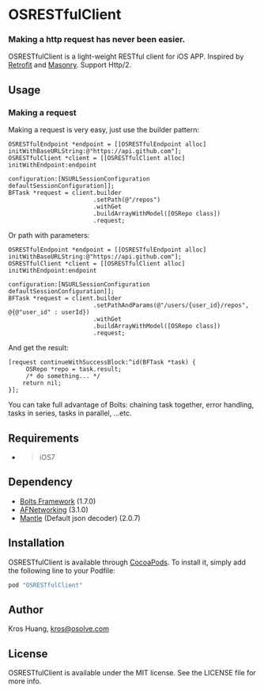 # OSRESTfulClient

<!-- [![CI Status](http://img.shields.io/travis/TC94615/OSRESTfulClient.svg?style=flat)](https://travis-ci.org/TC94615/OSRESTfulClient)
[![Version](https://img.shields.io/cocoapods/v/OSRESTfulClient.svg?style=flat)](http://cocoapods.org/pods/OSRESTfulClient)
[![License](https://img.shields.io/cocoapods/l/OSRESTfulClient.svg?style=flat)](http://cocoapods.org/pods/OSRESTfulClient)
[![Platform](https://img.shields.io/cocoapods/p/OSRESTfulClient.svg?style=flat)](http://cocoapods.org/pods/OSRESTfulClient) -->

### Making a http request has never been easier.
OSRESTfulClient is a light-weight RESTful client for iOS APP. Inspired by [Retrofit](https://github.com/square/retrofit) and [Masonry](https://github.com/SnapKit/Masonry). Support Http/2.
## Usage

### Making a request
Making a request is very easy, just use the builder pattern:

```objc
OSRESTfulEndpoint *endpoint = [[OSRESTfulEndpoint alloc] initWithBaseURLString:@"https://api.github.com"];
OSRESTfulClient *client = [[OSRESTfulClient alloc] initWithEndpoint:endpoint
                                                          configuration:[NSURLSessionConfiguration defaultSessionConfiguration]];
BFTask *request = client.builder
						.setPath(@"/repos")
						.withGet
						.buildArrayWithModel([OSRepo class])
						.request;
```

Or path with parameters:

```objc
OSRESTfulEndpoint *endpoint = [[OSRESTfulEndpoint alloc] initWithBaseURLString:@"https://api.github.com"];
OSRESTfulClient *client = [[OSRESTfulClient alloc] initWithEndpoint:endpoint
                                                          configuration:[NSURLSessionConfiguration defaultSessionConfiguration]];
BFTask *request = client.builder
						.setPathAndParams(@"/users/{user_id}/repos", @{@"user_id" : userId})
						.withGet
						.buildArrayWithModel([OSRepo class])
						.request;
```  

And get the result:  

```objc
[request continueWithSuccessBlock:^id(BFTask *task) {
	 OSRepo *repo = task.result;
	 /* do something... */
    return nil;
}];
```

You can take full advantage of Bolts: chaining task together, error handling, tasks in series, tasks in parallel, ...etc.

## Requirements
* > iOS7

## Dependency
* [Bolts Framework](https://github.com/BoltsFramework/Bolts-iOS) (1.7.0)
* [AFNetworking](https://github.com/AFNetworking/AFNetworking) (3.1.0)
* [Mantle](https://github.com/Mantle/Mantle) (Default json decoder) (2.0.7)

## Installation

OSRESTfulClient is available through [CocoaPods](http://cocoapods.org). To install
it, simply add the following line to your Podfile:

```ruby
pod "OSRESTfulClient"
```

## Author

Kros Huang, kros@osolve.com

## License

OSRESTfulClient is available under the MIT license. See the LICENSE file for more info.

